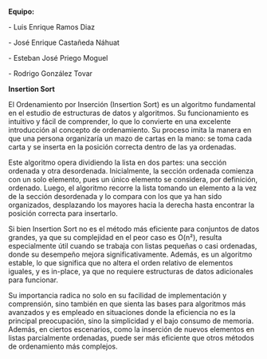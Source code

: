 **Equipo:**

\- Luis Enrique Ramos Diaz

\- José Enrique Castañeda Náhuat

\- Esteban José Priego Moguel

\- Rodrigo González Tovar

**Insertion Sort**

El Ordenamiento por Inserción (Insertion Sort) es un algoritmo
fundamental en el estudio de estructuras de datos y algoritmos. Su
funcionamiento es intuitivo y fácil de comprender, lo que lo convierte
en una excelente introducción al concepto de ordenamiento. Su proceso
imita la manera en que una persona organizaría un mazo de cartas en la
mano: se toma cada carta y se inserta en la posición correcta dentro de
las ya ordenadas.

Este algoritmo opera dividiendo la lista en dos partes: una sección
ordenada y otra desordenada. Inicialmente, la sección ordenada comienza
con un solo elemento, pues un único elemento se considera, por
definición, ordenado. Luego, el algoritmo recorre la lista tomando un
elemento a la vez de la sección desordenada y lo compara con los que ya
han sido organizados, desplazando los mayores hacia la derecha hasta
encontrar la posición correcta para insertarlo.

Si bien Insertion Sort no es el método más eficiente para conjuntos de
datos grandes, ya que su complejidad en el peor caso es O(n²), resulta
especialmente útil cuando se trabaja con listas pequeñas o casi
ordenadas, donde su desempeño mejora significativamente. Además, es un
algoritmo estable, lo que significa que no altera el orden relativo de
elementos iguales, y es in-place, ya que no requiere estructuras de
datos adicionales para funcionar.

Su importancia radica no solo en su facilidad de implementación y
comprensión, sino también en que sienta las bases para algoritmos más
avanzados y es empleado en situaciones donde la eficiencia no es la
principal preocupación, sino la simplicidad y el bajo consumo de
memoria. Además, en ciertos escenarios, como la inserción de nuevos
elementos en listas parcialmente ordenadas, puede ser más eficiente que
otros métodos de ordenamiento más complejos.
